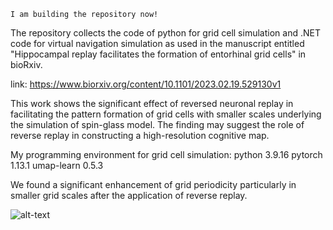 `I am building the repository now! `<br />



The repository collects the code of python for grid cell simulation and .NET code for virtual navigation simulation as used in the manuscript entitled "Hippocampal replay facilitates the formation of entorhinal grid cells" in bioRxiv.

link: https://www.biorxiv.org/content/10.1101/2023.02.19.529130v1

This work shows the significant effect of reversed neuronal replay in facilitating the pattern formation of grid cells with smaller scales underlying the simulation of spin-glass model. The finding may suggest the role of reverse replay in constructing a high-resolution cognitive map.


My programming environment for grid cell simulation:
python 3.9.16
pytorch 1.13.1
umap-learn 0.5.3


We found a significant enhancement of grid periodicity particularly in smaller grid scales after the application of reverse replay.













![alt-text](https://github.com/ZHANGneuro/Hippocampal-replay-facilitates-the-formation-of-entorhinal-grid-cells/blob/main/video_1_AdobeExpress.gif)

